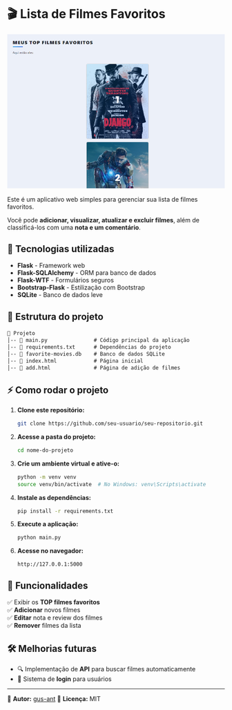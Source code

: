 # 🎬 Lista de Filmes Favoritos  
![demo](MOVIES/static/movies_screenshot.PNG)

Este é um aplicativo web simples para gerenciar sua lista de filmes favoritos.

Você pode **adicionar, visualizar, atualizar e excluir filmes**, além de classificá-los com uma **nota e um comentário**.  

## 🚀 Tecnologias utilizadas  

- **Flask** - Framework web  
- **Flask-SQLAlchemy** - ORM para banco de dados  
- **Flask-WTF** - Formulários seguros  
- **Bootstrap-Flask** - Estilização com Bootstrap  
- **SQLite** - Banco de dados leve  

## 📂 Estrutura do projeto  

```
📁 Projeto
│-- 📄 main.py               # Código principal da aplicação
│-- 📄 requirements.txt      # Dependências do projeto
│-- 📄 favorite-movies.db    # Banco de dados SQLite
│-- 📄 index.html            # Página inicial
│-- 📄 add.html              # Página de adição de filmes
```

## ⚡ Como rodar o projeto  

1. **Clone este repositório:**  
   ```bash
   git clone https://github.com/seu-usuario/seu-repositorio.git
   ```

2. **Acesse a pasta do projeto:**  
   ```bash
   cd nome-do-projeto
   ```

3. **Crie um ambiente virtual e ative-o:**  
   ```bash
   python -m venv venv
   source venv/bin/activate  # No Windows: venv\Scripts\activate
   ```

4. **Instale as dependências:**  
   ```bash
   pip install -r requirements.txt
   ```

5. **Execute a aplicação:**  
   ```bash
   python main.py
   ```

6. **Acesse no navegador:**  
   ```
   http://127.0.0.1:5000
   ```

## 🎥 Funcionalidades  

✅ Exibir os **TOP filmes favoritos**  
✅ **Adicionar** novos filmes  
✅ **Editar** nota e review dos filmes  
✅ **Remover** filmes da lista  

## 🛠️ Melhorias futuras  

- 🔍 Implementação de **API** para buscar filmes automaticamente  
- 🔐 Sistema de **login** para usuários  

---

📌 **Autor:** [gus-ant](https://github.com/gus-ant) 
📌 **Licença:** MIT  
